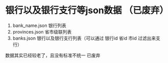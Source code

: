 # 银行以及银行支行等json数据 （已废弃）

1. bank_name.json 银行列表
2. provinces.json 省市级联列表
3. banks.json 银行以及银行支行列表（可以通过 银行id 省id 市id 过滤出来支行）

数据其实已经较老了，且没有标准不统一  已废弃

